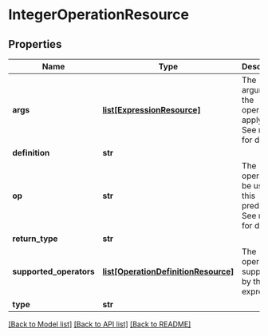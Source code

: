 # IntegerOperationResource

## Properties
Name | Type | Description | Notes
------------ | ------------- | ------------- | -------------
**args** | [**list[ExpressionResource]**](ExpressionResource.md) | The arguments the operator apply to. See notes for details. | 
**definition** | **str** |  | [optional] 
**op** | **str** | The operator to be used in this predicate. See notes for details. | 
**return_type** | **str** |  | [optional] 
**supported_operators** | [**list[OperationDefinitionResource]**](OperationDefinitionResource.md) | The operators supported by this expression | [optional] 
**type** | **str** |  | [optional] 

[[Back to Model list]](../README.md#documentation-for-models) [[Back to API list]](../README.md#documentation-for-api-endpoints) [[Back to README]](../README.md)


